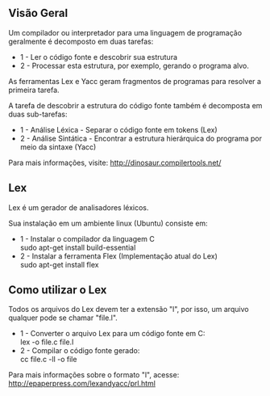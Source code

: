 Visão Geral
----------------------
Um compilador ou interpretador para uma linguagem de programação geralmente é decomposto em duas tarefas:
+ 1 - Ler o código fonte e descobrir sua estrutura
+ 2 - Processar esta estrutura, por exemplo, gerando o programa alvo.

As ferramentas Lex e Yacc geram fragmentos de programas para resolver a primeira tarefa.

A tarefa de descobrir a estrutura do código fonte também é decomposta em duas sub-tarefas:
+ 1 - Análise Léxica - Separar o código fonte em tokens (Lex)
+ 2 - Análise Sintática - Encontrar a estrutura hierárquica do programa por meio da sintaxe (Yacc)

Para mais informações, visite: http://dinosaur.compilertools.net/

Lex
----------------------
Lex é um gerador de analisadores léxicos.

Sua instalação em um ambiente linux (Ubuntu) consiste em:
+ 1 - Instalar o compilador da linguagem C <br/>
sudo apt-get install build-essential
+ 2 - Instalar a ferramenta Flex (Implementação atual do Lex)<br/>
sudo apt-get install flex

Como utilizar o Lex
----------------------
Todos os arquivos do Lex devem ter a extensão "l", por isso, um arquivo qualquer pode se chamar "file.l".
+ 1 - Converter o arquivo Lex para um código fonte em C: <br/>
lex -o file.c file.l
+ 2 - Compilar o código fonte gerado:<br/>
cc file.c -ll -o file

Para mais informações sobre o formato "l", acesse: http://epaperpress.com/lexandyacc/prl.html

